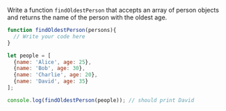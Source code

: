 Write a function `findOldestPerson` that accepts an array of person objects and returns the name of the person with the oldest age.

```js
function findOldestPerson(persons){
  // Write your code here
}

let people = [
  {name: 'Alice', age: 25},
  {name: 'Bob', age: 30},
  {name: 'Charlie', age: 20},
  {name: 'David', age: 35}
];

console.log(findOldestPerson(people)); // should print David

```
